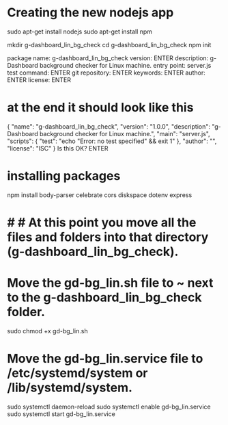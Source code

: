 # Creating the new nodejs app
sudo apt-get install nodejs
sudo apt-get install npm

mkdir g-dashboard_lin_bg_check
cd g-dashboard_lin_bg_check
npm init

package name: g-dashboard_lin_bg_check
version: ENTER
description: g-Dashboard background checker for Linux machine.
entry point: server.js
test command: ENTER
git repository: ENTER
keywords: ENTER
author: ENTER
license: ENTER

# at the end it should look like this
{
  "name": "g-dashboard_lin_bg_check",
  "version": "1.0.0",
  "description": "g-Dashboard background checker for Linux machine.",
  "main": "server.js",
  "scripts": {
    "test": "echo \"Error: no test specified\" && exit 1"
  },
  "author": "",
  "license": "ISC"
}
Is this OK? ENTER

# installing packages
npm install body-parser celebrate cors diskspace dotenv express

# # # At this point you move all the files and folders into that directory (g-dashboard_lin_bg_check).

# Move the gd-bg_lin.sh file to ~ next to the g-dashboard_lin_bg_check folder.

sudo chmod +x gd-bg_lin.sh

# Move the gd-bg_lin.service file to /etc/systemd/system or /lib/systemd/system.

sudo systemctl daemon-reload
sudo systemctl enable gd-bg_lin.service
sudo systemctl start gd-bg_lin.service
